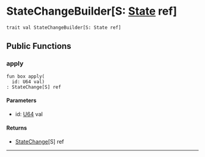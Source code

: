 # StateChangeBuilder\[S: [State](wallaroo-core-state-State) ref\]

```pony
trait val StateChangeBuilder[S: State ref]
```

## Public Functions

### apply

```pony
fun box apply(
  id: U64 val)
: StateChange[S] ref
```
#### Parameters

*   id: [U64](builtin-U64) val

#### Returns

* [StateChange](wallaroo-core-state-StateChange)\[S\] ref

---

